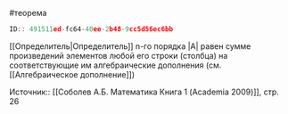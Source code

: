 #теорема

```javascript
ID:: 491511ed-fc64-40ee-2b48-9cc5d56ec6bb 
```

[[Определитель|Определитель]] n-го порядка |A| равен сумме произведений элементов любой его строки (столбца) на соответствующие им алгебраические дополнения (см. [[Алгебраическое дополнение]])

Источник:: [[Соболев А.Б. Математика Книга 1 (Academia 2009)]], стр. 26
